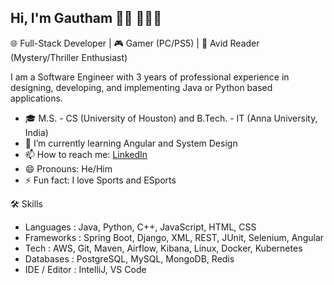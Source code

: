 ## Hi, I'm Gautham 👋🏾 👨🏾‍💻

🌐 Full-Stack Developer | 🎮 Gamer (PC/PS5) | 📖 Avid Reader (Mystery/Thriller Enthusiast) 

I am a Software Engineer with 3 years of professional experience in designing, developing, and implementing Java or Python based applications.

- 🎓 M.S. - CS (University of Houston) and B.Tech. - IT (Anna University, India)
- 🌱 I’m currently learning Angular and System Design
- 📫 How to reach me: [LinkedIn](https://www.linkedin.com/in/gauthamvs97/)
- 😄 Pronouns: He/Him
- ⚡ Fun fact: I love Sports and ESports

🛠️ Skills 
- Languages : Java, Python, C++, JavaScript, HTML, CSS
- Frameworks : Spring Boot, Django, XML, REST, JUnit, Selenium, Angular
- Tech : AWS, Git, Maven, Airflow, Kibana, Linux, Docker, Kubernetes
- Databases : PostgreSQL, MySQL, MongoDB, Redis
- IDE / Editor : IntelliJ, VS Code
